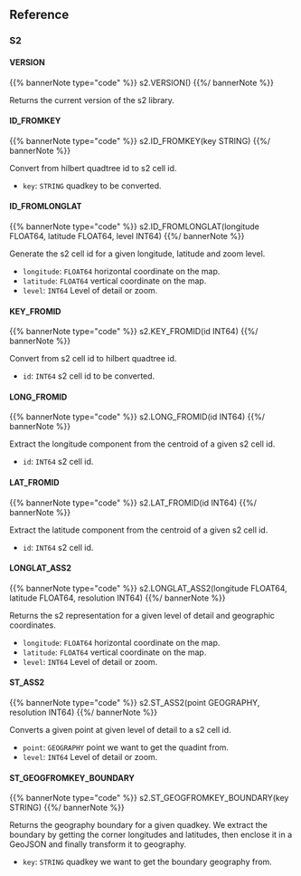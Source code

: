 ## Reference

### S2

#### VERSION

{{% bannerNote type="code" %}}
s2.VERSION()
{{%/ bannerNote %}}

Returns the current version of the s2 library.

#### ID_FROMKEY

{{% bannerNote type="code" %}}
s2.ID_FROMKEY(key STRING)
{{%/ bannerNote %}}

Convert from hilbert quadtree id to s2 cell id.

* `key`: `STRING` quadkey to be converted.

#### ID_FROMLONGLAT

{{% bannerNote type="code" %}}
s2.ID_FROMLONGLAT(longitude FLOAT64, latitude FLOAT64, level INT64)
{{%/ bannerNote %}}

Generate the s2 cell id for a given longitude, latitude and zoom level.

* `longitude`: `FLOAT64` horizontal coordinate on the map.
* `latitude`: `FLOAT64` vertical coordinate on the map.
* `level`: `INT64` Level of detail or zoom.

#### KEY_FROMID

{{% bannerNote type="code" %}}
s2.KEY_FROMID(id INT64)
{{%/ bannerNote %}}

Convert from s2 cell id to hilbert quadtree id.

* `id`: `INT64` s2 cell id to be converted.

#### LONG_FROMID

{{% bannerNote type="code" %}}
s2.LONG_FROMID(id INT64)
{{%/ bannerNote %}}

Extract the longitude component from the centroid of a given s2 cell id.

* `id`: `INT64` s2 cell id.

#### LAT_FROMID

{{% bannerNote type="code" %}}
s2.LAT_FROMID(id INT64)
{{%/ bannerNote %}}

Extract the latitude component from the centroid of a given s2 cell id.

* `id`: `INT64` s2 cell id.

#### LONGLAT_ASS2

{{% bannerNote type="code" %}}
s2.LONGLAT_ASS2(longitude FLOAT64, latitude FLOAT64, resolution INT64)
{{%/ bannerNote %}}

Returns the s2 representation for a given level of detail and geographic coordinates.

* `longitude`: `FLOAT64` horizontal coordinate on the map.
* `latitude`: `FLOAT64` vertical coordinate on the map.
* `level`: `INT64` Level of detail or zoom.

#### ST_ASS2

{{% bannerNote type="code" %}}
s2.ST_ASS2(point GEOGRAPHY, resolution INT64)
{{%/ bannerNote %}}

Converts a given point at given level of detail to a s2 cell id.

* `point`: `GEOGRAPHY` point we want to get the quadint from.
* `level`: `INT64` Level of detail or zoom.

#### ST_GEOGFROMKEY_BOUNDARY

{{% bannerNote type="code" %}}
s2.ST_GEOGFROMKEY_BOUNDARY(key STRING)
{{%/ bannerNote %}}

Returns the geography boundary for a given quadkey. We extract the boundary by getting the corner longitudes and latitudes, then enclose it in a GeoJSON and finally transform it to geography.

* `key`: `STRING` quadkey we want to get the boundary geography from.